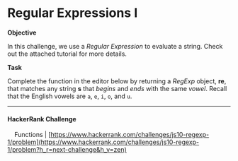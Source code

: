 # Regular Expressions I

**Objective**

In this challenge, we use a *Regular Expression* to evaluate a string. Check out the attached tutorial for more details.

**Task**

Complete the function in the editor below by returning a *RegExp* object, **re**, that matches any string **s** that *begins* and *ends* with the same *vowel*. Recall that the English vowels are `a`, `e`, `i`, `o`, and `u`.

___

#### HackerRank Challenge

&nbsp;&nbsp;&nbsp;&nbsp;Functions | [https://www.hackerrank.com/challenges/js10-regexp-1/problem](https://www.hackerrank.com/challenges/js10-regexp-1/problem?h_r=next-challenge&h_v=zen)